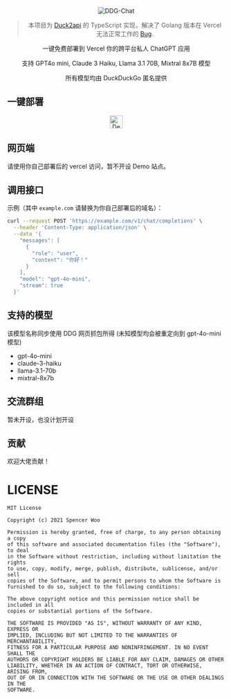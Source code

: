 <div align="center">
<img src="https://socialify.git.ci/leafmoes/DDG-Chat/image?font=Inter&forks=1&issues=1&logo=https%3A%2F%2Fduckduckgo.com%2Fassets%2Flogo_header.v109.svg&name=1&pattern=Plus&pulls=1&stargazers=1&theme=Auto" alt="DDG-Chat"/>

> 本项目为 [Duck2api](https://github.com/aurora-develop/Duck2api) 的 TypeScript 实现，解决了 Golang 版本在 Vercel 无法正常工作的 [Bug](https://github.com/vercel/go-bridge/issues/7).

一键免费部署到 Vercel 你的跨平台私人 ChatGPT 应用

支持 GPT4o mini, Claude 3 Haiku, Llama 3.1 70B, Mixtral 8x7B 模型

所有模型均由 DuckDuckGo 匿名提供

</div>

## 一键部署

<div align="center">

[<img src="https://vercel.com/button" alt="Deploy on Zeabur" height="30">](https://vercel.com/new/clone?repository-url=https%3A%2F%2Fgithub.com%2Fleafmoes%2Fddg-chat&project-name=ddg-chat&repository-name=ddg-chat)

</div>

## 网页端

请使用你自己部署后的 vercel 访问，暂不开设 Demo 站点。

## 调用接口

示例（其中 `example.com` 请替换为你自己部署后的域名）：

```bash
curl --request POST 'https://example.com/v1/chat/completions' \
  --header 'Content-Type: application/json' \
  --data '{
    "messages": [
      {
        "role": "user",
        "content": "你好！"
      }
    ],
    "model": "gpt-4o-mini",
    "stream": true
  }'
```

## 支持的模型

该模型名称同步使用 DDG 网页抓包所得 (未知模型均会被重定向到 gpt-4o-mini 模型)

- gpt-4o-mini
- claude-3-haiku
- llama-3.1-70b
- mixtral-8x7b

## 交流群组

暂未开设，也没计划开设

## 贡献

欢迎大佬贡献！

# LICENSE

```
MIT License

Copyright (c) 2021 Spencer Woo

Permission is hereby granted, free of charge, to any person obtaining a copy
of this software and associated documentation files (the "Software"), to deal
in the Software without restriction, including without limitation the rights
to use, copy, modify, merge, publish, distribute, sublicense, and/or sell
copies of the Software, and to permit persons to whom the Software is
furnished to do so, subject to the following conditions:

The above copyright notice and this permission notice shall be included in all
copies or substantial portions of the Software.

THE SOFTWARE IS PROVIDED "AS IS", WITHOUT WARRANTY OF ANY KIND, EXPRESS OR
IMPLIED, INCLUDING BUT NOT LIMITED TO THE WARRANTIES OF MERCHANTABILITY,
FITNESS FOR A PARTICULAR PURPOSE AND NONINFRINGEMENT. IN NO EVENT SHALL THE
AUTHORS OR COPYRIGHT HOLDERS BE LIABLE FOR ANY CLAIM, DAMAGES OR OTHER
LIABILITY, WHETHER IN AN ACTION OF CONTRACT, TORT OR OTHERWISE, ARISING FROM,
OUT OF OR IN CONNECTION WITH THE SOFTWARE OR THE USE OR OTHER DEALINGS IN THE
SOFTWARE.
```

